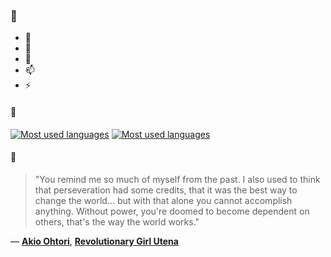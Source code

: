 ### 👋

- 🔭
- 🌱
- 💬
- 📫
- ⚡

#### 🧏

[![Most used languages](https://github-readme-stats-aynah.vercel.app/api/top-langs/?username=aynh&theme=solarized-dark&langs_count=6&layout=compact&hide_title=true)](https://github.com/anuraghazra/github-readme-stats#gh-dark-mode-only)
[![Most used languages](https://github-readme-stats-aynah.vercel.app/api/top-langs/?username=aynh&theme=solarized-light&langs_count=6&layout=compact&hide_title=true)](https://github.com/anuraghazra/github-readme-stats#gh-light-mode-only)

#### 💬

> "You remind me so much of myself from the past. I also used to think that perseveration had some credits, that it was the best way to change the world... but with that alone you cannot accomplish anything. Without power, you're doomed to become dependent on others, that's the way the world works."

&mdash; [**Akio Ohtori**](https://myanimelist.net/character.php?q=Akio%20Ohtori&cat=character), [**Revolutionary Girl Utena**](https://myanimelist.net/search/all?q=Revolutionary%20Girl%20Utena&cat=all)

